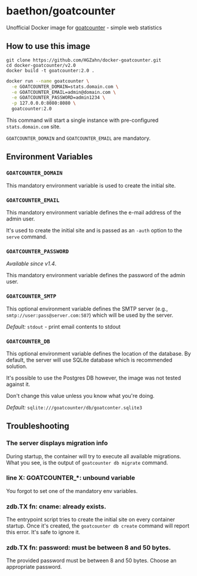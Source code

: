 # baethon/goatcounter

Unofficial Docker image for [goatcounter](https://github.com/zgoat/goatcounter) - simple web statistics

## How to use this image

```
git clone https://github.com/HGZahn/docker-goatcounter.git
cd docker-goatcounter/v2.0
docker build -t goatcounter:2.0 .
```

```bash
docker run --name goatcounter \
  -e GOATCOUNTER_DOMAIN=stats.domain.com \
  -e GOATCOUNTER_EMAIL=admin@domain.com \
  -e GOATCOUNTER_PASSWORD=admin1234 \
  -p 127.0.0.0:8080:8080 \
  goatcounter:2.0
```

This command will start a single instance with pre-configured `stats.domain.com` site.

`GOATCOUNTER_DOMAIN` and `GOATCOUNTER_EMAIL` are mandatory.

## Environment Variables

### `GOATCOUNTER_DOMAIN`

This mandatory environment variable is used to create the initial site.

### `GOATCOUNTER_EMAIL`

This mandatory environment variable defines the e-mail address of the admin user.

It's used to create the initial site and is passed as an `-auth` option to the `serve` command.

### `GOATCOUNTER_PASSWORD`

_Available since v1.4_.

This mandatory environment variable defines the password of the admin user.

### `GOATCOUNTER_SMTP`

This optional environment variable defines the SMTP server (e.g., `smtp://user:pass@server.com:587`) which will be used by the server.

_Default:_ `stdout` - print email contents to stdout

### `GOATCOUNTER_DB`

This optional environment variable defines the location of the database. By default, the server will use SQLite database which is recommended solution.

It's possible to use the Postgres DB however, the image was not tested against it.

Don't change this value unless you know what you're doing.

_Default:_ `sqlite:///goatcounter/db/goatconter.sqlite3`

## Troubleshooting

### The server displays migration info

During startup, the container will try to execute all available migrations. What you see, is the output of `goatcounter db migrate` command.

### line X: GOATCOUNTER_*: unbound variable

You forgot to set one of the mandatory env variables.

### zdb.TX fn: cname: already exists.

The entrypoint script tries to create the initial site on every container startup. Once it's created, the `goatcounter db create` command will report this error. It's safe to ignore it.

### zdb.TX fn: password: must be between 8 and 50 bytes.
The provided password must be between 8 and 50 bytes. Choose an appropriate password.

